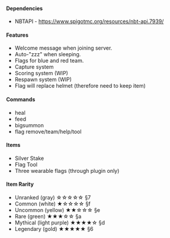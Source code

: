 #### Dependencies
* NBTAPI - <https://www.spigotmc.org/resources/nbt-api.7939/>

#### Features
* Welcome message when joining server.
* Auto-"zzz" when sleeping.
* Flags for blue and red team.
* Capture system
* Scoring system (WIP)
* Respawn system (WIP)
* Flag will replace helmet (therefore need to keep item)

#### Commands
* heal
* feed
* bigsummon
* flag remove/team/help/tool

#### Items
* Silver Stake
* Flag Tool
* Three wearable flags (through plugin only)

#### Item Rarity
* Unranked (gray)           ☆☆☆☆☆     §7
* Common (white)            ★☆☆☆☆     §f
* Uncommon (yellow)         ★★☆☆☆     §e
* Rare (green)              ★★★☆☆     §a
* Mythical (light purple)   ★★★★☆     §d
* Legendary (gold)          ★★★★★     §6